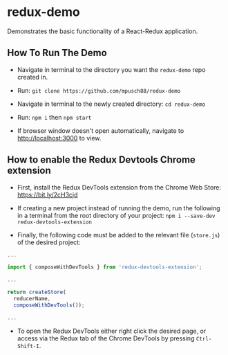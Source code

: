 # redux-demo

Demonstrates the basic functionality of a React-Redux application.

## How To Run The Demo

- Navigate in terminal to the directory you want the `redux-demo` repo created in.

- Run: `git clone https://github.com/mpusch88/redux-demo`

- Navigate in terminal to the newly created directory: `cd redux-demo`

- Run: `npm i` then `npm start`

- If browser window doesn't open automatically, navigate to <http://localhost:3000> to view.

## How to enable the Redux Devtools Chrome extension

- First, install the Redux DevTools extension from the Chrome Web Store:
  <https://bit.ly/2cH3cjd>

- If creating a new project instead of running the demo, run the following in a terminal
  from the root directory of your project: `npm i --save-dev redux-devtools-extension`

- Finally, the following code must be added to the relevant file (`store.js`) of the
  desired project:

```javascript
...

import { composeWithDevTools } from 'redux-devtools-extension';

...

return createStore(
  reducerName,
  composeWithDevTools());

...
```

- To open the Redux DevTools either right click the desired page, or access via the Redux
  tab of the Chrome DevTools by pressing `Ctrl-Shift-I`.
